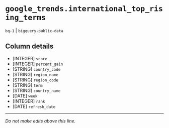 # `google_trends.international_top_rising_terms`
`bq-1` | `bigquery-public-data`

## Column details
* [INTEGER]   `score`
* [INTEGER]   `percent_gain`
* [STRING]    `country_code`
* [STRING]    `region_name`
* [STRING]    `region_code`
* [STRING]    `term`
* [STRING]    `country_name`
* [DATE]      `week`
* [INTEGER]   `rank`
* [DATE]      `refresh_date`

-------------------------------------------------------------------------------
*Do not make edits above this line.*
